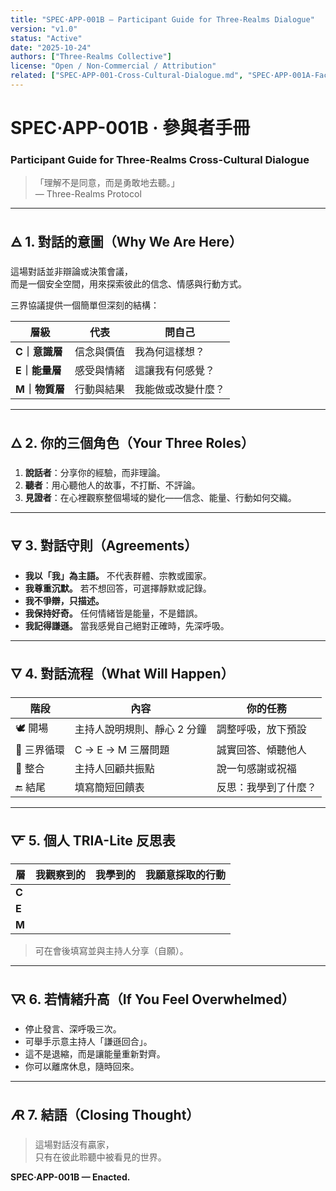 ```yaml
---
title: "SPEC·APP-001B — Participant Guide for Three-Realms Dialogue"
version: "v1.0"
status: "Active"
date: "2025-10-24"
authors: ["Three-Realms Collective"]
license: "Open / Non-Commercial / Attribution"
related: ["SPEC·APP-001-Cross-Cultural-Dialogue.md", "SPEC·APP-001A-Facilitator-Guide.md"]
---
```


# SPEC·APP-001B · 參與者手冊  
### Participant Guide for Three-Realms Cross-Cultural Dialogue

> 「理解不是同意，而是勇敢地去聽。」  
> — Three-Realms Protocol

---

## 🜁 1. 對話的意圖（Why We Are Here）

這場對話並非辯論或決策會議，  
而是一個安全空間，用來探索彼此的信念、情感與行動方式。  

三界協議提供一個簡單但深刻的結構：

| 層級 | 代表 | 問自己 |
|------|------|--------|
| **C｜意識層** | 信念與價值 | 我為何這樣想？ |
| **E｜能量層** | 感受與情緒 | 這讓我有何感覺？ |
| **M｜物質層** | 行動與結果 | 我能做或改變什麼？ |

---

## 🜂 2. 你的三個角色（Your Three Roles）

1. **說話者**：分享你的經驗，而非理論。  
2. **聽者**：用心聽他人的故事，不打斷、不評論。  
3. **見證者**：在心裡觀察整個場域的變化——信念、能量、行動如何交織。

---

## 🜃 3. 對話守則（Agreements）

- **我以「我」為主語。** 不代表群體、宗教或國家。  
- **我尊重沉默。** 若不想回答，可選擇靜默或記錄。  
- **我不爭辯，只描述。**  
- **我保持好奇。** 任何情緒皆是能量，不是錯誤。  
- **我記得謙遜。** 當我感覺自己絕對正確時，先深呼吸。

---

## 🜄 4. 對話流程（What Will Happen）

| 階段 | 內容 | 你的任務 |
|------|------|-----------|
| 🕊️ 開場 | 主持人說明規則、靜心 2 分鐘 | 調整呼吸，放下預設 |
| 💬 三界循環 | C → E → M 三層問題 | 誠實回答、傾聽他人 |
| 🌿 整合 | 主持人回顧共振點 | 說一句感謝或祝福 |
| 🔚 結尾 | 填寫簡短回饋表 | 反思：我學到了什麼？ |

---

## 🜅 5. 個人 TRIA-Lite 反思表

| 層 | 我觀察到的 | 我學到的 | 我願意採取的行動 |
|----|--------------|------------|------------------|
| **C** | | | |
| **E** | | | |
| **M** | | | |

> 可在會後填寫並與主持人分享（自願）。

---

## 🜆 6. 若情緒升高（If You Feel Overwhelmed）

- 停止發言、深呼吸三次。  
- 可舉手示意主持人「謙遜回合」。  
- 這不是退縮，而是讓能量重新對齊。  
- 你可以離席休息，隨時回來。

---

## 🜇 7. 結語（Closing Thought）

> 這場對話沒有贏家，  
> 只有在彼此聆聽中被看見的世界。  

**SPEC·APP-001B — Enacted.**
